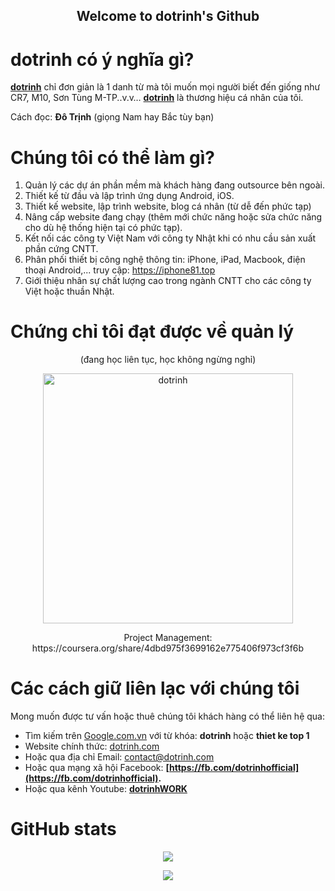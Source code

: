 <p align="center">
<!--  <img width="100px" src="https://dotrinh.com/wp-content/uploads/2020/04/dotrinh-new-370x370.png" align="center" alt="GitHub Readme Stats" /> -->
 <h2 align="center">Welcome to dotrinh's Github</h2>
</p>

# **dotrinh có ý nghĩa gì?**

[**dotrinh**](https://dotrinh.com/)  chỉ đơn giản là 1 danh từ mà tôi muốn mọi người biết đến giống như CR7, M10, Sơn Tùng M-TP..v.v…  [**dotrinh**](https://dotrinh.com/)  là thương hiệu cá nhân của tôi.

Cách đọc:  **Đô Trịnh**  (giọng Nam hay Bắc tùy bạn)

# **Chúng tôi có thể làm gì?**

1.  Quản lý các dự án phần mềm mà khách hàng đang outsource bên ngoài.
2.  Thiết kế từ đầu và lập trình ứng dụng Android, iOS.
4.  Thiết kế website, lập trình website, blog cá nhân (từ dễ đến phức tạp)
5.  Nâng cấp website đang chạy (thêm mới chức năng hoặc sửa chức năng cho dù hệ thống hiện tại có phức tạp).
6.  Kết nối các công ty Việt Nam với công ty Nhật khi có nhu cầu sản xuất phần cứng CNTT.
7.  Phân phối thiết bị công nghệ thông tin: iPhone, iPad, Macbook, điện thoại Android,... truy cập: https://iphone81.top
8.  Giới thiệu nhân sự chất lượng cao trong ngành CNTT cho các công ty Việt hoặc thuần Nhật.

# **Chứng chỉ tôi đạt được về quản lý**
<div align="center">
  <p style="text-align: center;">(đang học liên tục, học không ngừng nghỉ)</p>
</div>
<p align="center">
 <img width="400px" src="https://dotrinh.com/wp-content/uploads/2022/03/chung-chi-quan-li-Google-1.jpg" align="center" alt="dotrinh" />
 <p align="center">
  Project Management: 
  https://coursera.org/share/4dbd975f3699162e775406f973cf3f6b
 </p>
</p>

# Các cách giữ liên lạc với chúng tôi

Mong muốn được tư vấn hoặc thuê chúng tôi khách hàng có thể liên hệ qua:

-   Tìm kiếm trên [Google.com.vn](https://www.google.com.vn/) với từ khóa:  **dotrinh** hoặc **thiet ke top 1**
-   Website chính thức: [dotrinh.com](https://dotrinh.com)
-   Hoặc qua địa chỉ Email: [contact@dotrinh.com](mailto:contact@dotrinh.com)
-   Hoặc qua mạng xã hội Facebook: **[https://fb.com/dotrinhofficial](https://fb.com/dotrinhofficial).**
-   Hoặc qua kênh Youtube: **[dotrinhWORK](https://www.youtube.com/channel/UC7ozfyegIzC6rSLOELHWr7g?sub_confirmation=1)**

# GitHub stats

<p align="center">
<img align="center" src="https://github-readme-stats.vercel.app/api?username=dotrinh-PM&show_icons=true&hide=contribs,prs&cache_seconds=86400&theme=highcontrast" />
</p>

 <p align="center">
    <a href="https://dotrinh.com">
      <img src="https://img.shields.io/badge/Supported%20by-dotrinh%20%E2%86%92-gray.svg?colorA=655BE1&colorB=4F44D6&style=for-the-badge"/>
    </a>
  </p>
